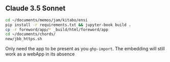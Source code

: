 ## Claude 3.5 Sonnet

```sh
cd ~/documents/memos/jam/kitabo/ensi
pip install -r requirements.txt && jupyter-book build .
cp -r foreword/app/* _build/html/foreword/app
cd ~/documents/chords/
new/jbb_https.sh
```

Only need the app to be present as you `ghp-import`. The embedding will still work as a webApp in its absence